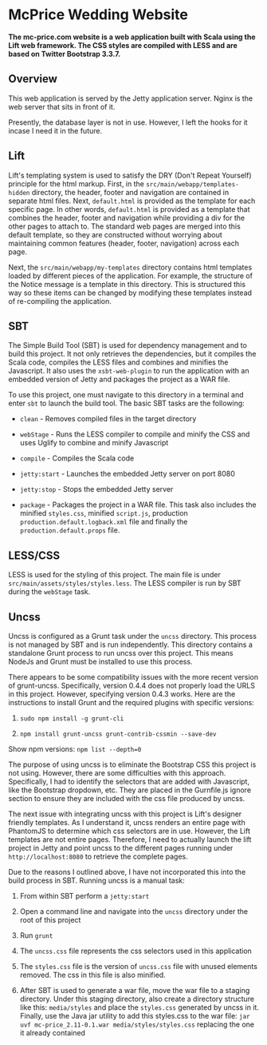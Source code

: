 # McPrice Wedding Website

**The mc-price.com website is a web application built with Scala using the Lift web framework.  The CSS styles are compiled with LESS and are based on Twitter Bootstrap 3.3.7.**

## Overview

This web application is served by the Jetty application server.  Nginx is the web server that sits in front of it.

Presently, the database layer is not in use.  However, I left the hooks for it incase I need it in the future.

## Lift

Lift's templating system is used to satisfy the DRY (Don't Repeat Yourself) principle for the html markup.  First, in the ```src/main/webapp/templates-hidden``` directory, the header, footer and navigation are contained in separate html files.  Next, ```default.html``` is provided as the template for each specific page.  In other words, ```default.html``` is provided as a template that combines the header, footer and navigation while providing a div for the other pages to attach to.  The standard web pages are merged into this default template, so they are constructed without worrying about maintaining common features (header, footer, navigation) across each page.

Next, the ```src/main/webapp/my-templates``` directory contains html templates loaded by different pieces of the application.  For example, the structure of the Notice message is a template in this directory.  This is structured this way so these items can be changed by modifying these templates instead of re-compiling the application.

## SBT

The Simple Build Tool (SBT) is used for dependency management and to build this project.  It not only retrieves the dependencies, but it compiles the Scala code, compiles the LESS files and combines and minifies the Javascript.  It also uses the ```xsbt-web-plugin``` to run the application with an embedded version of Jetty and packages the project as a WAR file.

To use this project, one must navigate to this directory in a terminal and enter ```sbt``` to launch the build tool.  The basic SBT tasks are the following:

* ```clean``` - Removes compiled files in the target directory

* ```webStage``` - Runs the LESS compiler to compile and minify the CSS and uses Uglify to combine and minify Javascript

* ```compile``` - Compiles the Scala code

* ```jetty:start``` - Launches the embedded Jetty server on port 8080

* ```jetty:stop``` - Stops the embedded Jetty server

* ```package``` - Packages the project in a WAR file.  This task also includes the minified ```styles.css```, minified ```script.js```, production ```production.default.logback.xml``` 
file and finally the ```production.default.props``` file.

## LESS/CSS

LESS is used for the styling of this project.  The main file is under ```src/main/assets/styles/styles.less```.  The LESS compiler is run by SBT during the ```webStage``` task.

## Uncss

Uncss is configured as a Grunt task under the ```uncss``` directory.  This process is not managed by SBT and is run independently.  This directory contains a standalone Grunt process to run uncss over this project.  This means NodeJs and Grunt must be installed to use this process.

There appears to be some compatibility issues with the more recent version of grunt-uncss.  Specifically, version 0.4.4 does not properly load the URLS in this project.  However, specifying version 0.4.3 works.  Here are the instructions to install Grunt and the required plugins with specific versions:

1. ```sudo npm install -g grunt-cli```

2. ```npm install grunt-uncss grunt-contrib-cssmin --save-dev```

Show npm versions: ```npm list --depth=0```

The purpose of using uncss is to eliminate the Bootstrap CSS this project is not using.  However, there are some difficulties with this approach.  Specifically, I had to identify the selectors that are added with Javascript, like the Bootstrap dropdown, etc. They are placed in the Gurnfile.js ignore section to ensure they are included with the css file produced by uncss. 

The next issue with integrating uncss with this project is Lift's designer friendly templates.  As I understand it, uncss renders an entire page with PhantomJS to determine which css selectors are in use.  However, the Lift templates are not entire pages.  Therefore, I need to actually launch the lift project in Jetty and point uncss to the different pages running under ```http://localhost:8080``` to retrieve the complete pages.

Due to the reasons I outlined above, I have not incorporated this into the build process in SBT.  Running uncss is a manual task:

1. From within SBT perform a ```jetty:start```

2. Open a command line and navigate into the ```uncss``` directory under the root of this project

3. Run ```grunt```

4. The ```uncss.css``` file represents the css selectors used in this application

5. The ```styles.css``` file is the version of ```uncss.css``` file with unused elements removed.  The css in this file is also minified.

6. After SBT is used to generate a war file, move the war file to a staging directory.  Under this staging directory, also create a directory structure like this: ```media/styles``` and 
place the ```styles.css``` generated by uncss in it.  Finally, use the Java jar utility to add this styles.css to the war file:  ```jar uvf mc-price_2.11-0.1.war media/styles/styles.css``` replacing the one it already contained